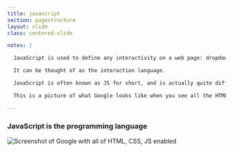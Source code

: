 ```yaml
---
title: javascript
section: pagestructure
layout: slide
class: centered-slide

notes: |

  JavaScript is used to define any interactivity on a web page: dropdowns, popups, anything that changes after the page is first loaded.

  It can be thought of as the interaction language.

  JavaScript is often known as JS for short, and is actually quite different from Java, which is another programming laguage with a similar name. Tricky!

  This is a picture of what Google looks like when you see all the HTML, CSS and JS working together.

---
```


### **JavaScript** is the programming language

![Screenshot of Google with all of HTML, CSS, JS enabled](/Building-the-Web/slides/taster/images/google_html_css_js.png)


